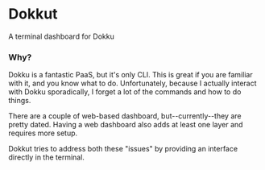 # Dokkut

A terminal dashboard for Dokku

### Why?

Dokku is a fantastic PaaS, but it's only CLI. This is great if you are familiar with it, and you know what to do.
Unfortunately, because I actually interact with Dokku sporadically, I forget a lot of the commands and how to do things.

There are a couple of web-based dashboard, but--currently--they are pretty dated. Having a web dashboard also adds at least one layer and requires more setup.

Dokkut tries to address both these "issues" by providing an interface directly in the terminal.

